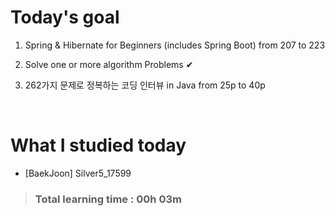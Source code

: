 # Today's goal

1. Spring & Hibernate for Beginners (includes Spring Boot) from 207 to 223

2. Solve one or more algorithm Problems ✔

3. 262가지 문제로 정복하는 코딩 인터뷰 in Java from 25p to 40p

<br>

# What I studied today

* [BaekJoon] Silver5_17599

><h3>Total learning time : 00h 03m</h3>